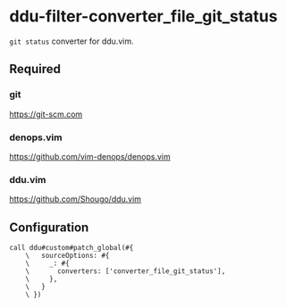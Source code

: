 # ddu-filter-converter_file_git_status

`git status` converter for ddu.vim.

## Required
### git
https://git-scm.com

### denops.vim  
https://github.com/vim-denops/denops.vim

### ddu.vim  
https://github.com/Shougo/ddu.vim

## Configuration
```vim
call ddu#custom#patch_global(#{
    \   sourceOptions: #{
    \     _: #{
    \       converters: ['converter_file_git_status'],
    \     },
    \   }
    \ })
```
